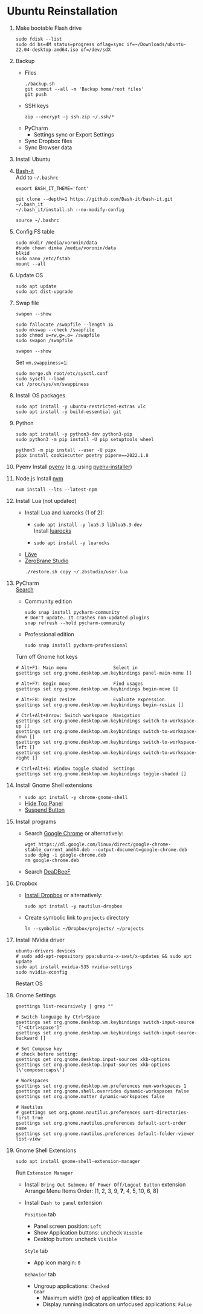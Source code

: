 Ubuntu Reinstallation
=====================

1. Make bootable Flash drive
   ```console
   sudo fdisk --list
   sudo dd bs=4M status=progress oflag=sync if=~/Downloads/ubuntu-22.04-desktop-amd64.iso of=/dev/sdX
   ```

1. Backup
    - Files
      ```console
      ./backup.sh
      git commit --all -m 'Backup home/root files'
      git push
      ```
    - SSH keys
      ```console
      zip --encrypt -j ssh.zip ~/.ssh/*
      ```
    - PyCharm
        - Settings sync or Export Settings
    - Sync Dropbox files
    - Sync Browser data
        
1. Install Ubuntu

1. [Bash-it](https://github.com/Bash-it/bash-it#installation)  
    Add to `~/.bashrc`
    ```console
    export BASH_IT_THEME='font'
    ```
   
    ```console
    git clone --depth=1 https://github.com/Bash-it/bash-it.git ~/.bash_it
    ~/.bash_it/install.sh --no-modify-config
   
    source ~/.bashrc
    ```

1. Config FS table
    ```console
    sudo mkdir /media/voronin/data
    #sudo chown dimka /media/voronin/data
    blkid
    sudo nano /etc/fstab
    mount --all
    ```

2. Update OS
    ```console
    sudo apt update
    sudo apt dist-upgrade
    ```

3. Swap file
    ```console
    swapon --show
    
    sudo fallocate /swapfile --length 1G
    sudo mkswap --check /swapfile
    sudo chmod u=rw,g=,o= /swapfile
    sudo swapon /swapfile

    swapon --show
    ```
   Set `vm.swappiness=1`:
   ```console
   sudo merge.sh root/etc/sysctl.conf
   sudo sysctl --load
   cat /proc/sys/vm/swappiness
   ```
   
4. Install OS packages
    ```console
    sudo apt install -y ubuntu-restricted-extras vlc
    sudo apt install -y build-essential git
    ```

5. Python
    ```console
    sudo apt install -y python3-dev python3-pip
    sudo python3 -m pip install -U pip setuptools wheel 
    
    python3 -m pip install --user -U pipx
    pipx install cookiecutter poetry pipenv==2022.1.8
    ```
    
6. Pyenv
    Install [pyenv](https://github.com/pyenv/pyenv#installation)
    (e.g. using [pyenv-installer](https://github.com/pyenv/pyenv-installer#installation--update--uninstallation))
    
6. Node.js
    Install [nvm](https://github.com/nvm-sh/nvm#installing-and-updating)
    ```console
    nvm install --lts --latest-npm
    ```

4. Install Lua (not updated)
    - Install Lua and luarocks (1 of 2):
        * `sudo apt install -y lua5.3 liblua5.3-dev`  
          Install [luarocks](https://google.com/search?q=luarocks+install)
          
        * `sudo apt install -y luarocks`
    - [Löve](https://google.com/search?q=love2d+install)  
    - [ZeroBrane Studio](https://studio.zerobrane.com/download)
      ```console
      ./restore.sh copy ~/.zbstudio/user.lua
      ```

4. PyCharm  
    [Search](https://google.com/search?q=download+pycharm)
    - Community edition
        ```console
        sudo snap install pycharm-community
        # Don't update. It crashes non-updated plugins
        snap refresh --hold pycharm-community
        ```
    - Professional edition  
        ```console
        sudo snap install pycharm-professional
        ```
            
    Turn off Gnome hot keys
    ```console
    # Alt+F1: Main menu                 Select in
    gsettings set org.gnome.desktop.wm.keybindings panel-main-menu []
    
    # Alt+F7: Begin move                Find usages
    gsettings set org.gnome.desktop.wm.keybindings begin-move []
    
    # Alt+F8: Begin resize              Evaluate expression
    gsettings set org.gnome.desktop.wm.keybindings begin-resize []

    # Ctrl+Alt+Arrow: Switch workspace  Navigation
    gsettings set org.gnome.desktop.wm.keybindings switch-to-workspace-up []
    gsettings set org.gnome.desktop.wm.keybindings switch-to-workspace-down []
    gsettings set org.gnome.desktop.wm.keybindings switch-to-workspace-left []
    gsettings set org.gnome.desktop.wm.keybindings switch-to-workspace-right []

    # Ctrl+Alt+S: Window toggle shaded  Settings
    gsettings set org.gnome.desktop.wm.keybindings toggle-shaded []
    ```

7. Install Gnome Shell extensions
    - `sudo apt install -y chrome-gnome-shell`
    - [Hide Top Panel](https://extensions.gnome.org/extension/740/hide-top-panel/)
    - [Suspend Button](https://extensions.gnome.org/extension/826/suspend-button/)

8. Install programs
    - Search [Google Chrome](https://google.com/search?q=google+chrome+install+linux)
        or alternatively:
        ```console
        wget https://dl.google.com/linux/direct/google-chrome-stable_current_amd64.deb --output-document=google-chrome.deb
        sudo dpkg -i google-chrome.deb
        rm google-chrome.deb
        ```
    - Search [DeaDBeeF](https://google.com/search?q=deadbeef+install)

9. Dropbox
    - [Install Dropbox](https://google.com/search?q=dropbox+install)
      or alternatively:
      ```console
      sudo apt install -y nautilus-dropbox
      ```
    - Create symbolic link to `projects` directory
      ```console
      ln --symbolic ~/Dropbox/projects/ ~/projects
      ```

10. Install NVidia driver
    ```console
    ubuntu-drivers devices
    # sudo add-apt-repository ppa:ubuntu-x-swat/x-updates && sudo apt update
    sudo apt install nvidia-535 nvidia-settings
    sudo nvidia-xconfig
    ```
    Restart OS

12. Gnome Settings
    ```console
    gsettings list-recursively | grep ""

    # Switch language by Ctrl+Space
    gsettings set org.gnome.desktop.wm.keybindings switch-input-source "['<Ctrl>space']"
    gsettings set org.gnome.desktop.wm.keybindings switch-input-source-backward []
    
    # Set Compose key
    # check before setting:
    gsettings get org.gnome.desktop.input-sources xkb-options
    gsettings set org.gnome.desktop.input-sources xkb-options [\'compose:caps\']

    # Workspaces
    gsettings set org.gnome.desktop.wm.preferences num-workspaces 1
    gsettings set org.gnome.shell.overrides dynamic-workspaces false
    gsettings set org.gnome.mutter dynamic-workspaces false

    # Nautilus
    # gsettings set org.gnome.nautilus.preferences sort-directories-first true
    gsettings set org.gnome.nautilus.preferences default-sort-order name
    gsettings set org.gnome.nautilus.preferences default-folder-viewer list-view
    ```

13. Gnome Shell Extensions
    ```console
    sudo apt install gnome-shell-extension-manager
    ```
    Run `Extension Manager`
    
    - Install `Bring Out Submenu Of Power Off/Logout Button` extension
      Arrange Menu Items Order: [1, 2, 3, 9, __7__, 4, 5, 10, 6, 8]
    
    - Install `Dash to panel` extension
    
      `Position` tab
      - Panel screen position: `Left`
      - Show Application buttons: uncheck `Visible`
      - Desktop button: uncheck `Visible`
      
      `Style` tab
      - App icon margin: `0`      

      `Behavior` tab
      - Ungroup applications: `Checked`  
        `Gear`
        - Maximum width (px) of application titles: `80`
        - Display running indicators on unfocused applications: `False`
